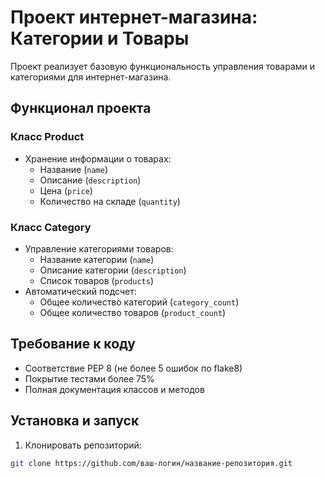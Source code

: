 # Проект интернет-магазина: Категории и Товары

Проект реализует базовую функциональность управления товарами и категориями для интернет-магазина.

## Функционал проекта

### Класс Product
- Хранение информации о товарах:
  - Название (`name`)
  - Описание (`description`)
  - Цена (`price`)
  - Количество на складе (`quantity`)

### Класс Category
- Управление категориями товаров:
  - Название категории (`name`)
  - Описание категории (`description`)
  - Список товаров (`products`)
- Автоматический подсчет:
  - Общее количество категорий (`category_count`)
  - Общее количество товаров (`product_count`)

## Требование к коду

- Соответствие PEP 8 (не более 5 ошибок по flake8)
- Покрытие тестами более 75%
- Полная документация классов и методов

## Установка и запуск

1. Клонировать репозиторий:
```bash
git clone https://github.com/ваш-логин/название-репозитория.git
